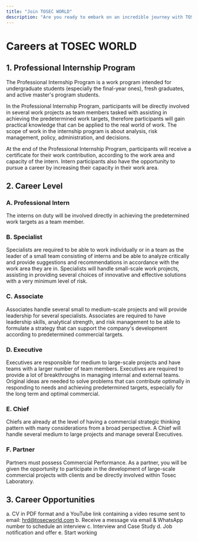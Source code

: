 ```yaml
---
title: "Join TOSEC WORLD"
description: "Are you ready to embark on an incredible journey with TOSEC WORLD? We're not just a company; we're a community of innovators, problem solvers, and visionaries dedicated to shaping the future. At TOSEC WORLD, we're proud of our diverse team that thrives on creativity, collaboration, and pushing boundaries."
---
```

# Careers at TOSEC WORLD

## 1. Professional Internship Program

The Professional Internship Program is a work program intended for undergraduate students (especially the final-year ones), fresh graduates, and active master's program students.

In the Professional Internship Program, participants will be directly involved in several work projects as team members tasked with assisting in achieving the predetermined work targets, therefore participants will gain practical knowledge that can be applied to the real world of work. The scope of work in the internship program is about analysis, risk management, policy, administration, and decisions.

At the end of the Professional Internship Program, participants will receive a certificate for their work contribution, according to the work area and capacity of the intern. Intern participants also have the opportunity to pursue a career by increasing their capacity in their work area.

## 2. Career Level

### A. Professional Intern

The interns on duty will be involved directly in achieving the predetermined work targets as a team member.

### B. Specialist

Specialists are required to be able to work individually or in a team as the leader of a small team consisting of interns and be able to analyze critically and provide suggestions and recommendations in accordance with the work area they are in. Specialists will handle small-scale work projects, assisting in providing several choices of innovative and effective solutions with a very minimum level of risk.

### C. Associate

Associates handle several small to medium-scale projects and will provide leadership for several specialists. Associates are required to have leadership skills, analytical strength, and risk management to be able to formulate a strategy that can support the company's development according to predetermined commercial targets.

### D. Executive

Executives are responsible for medium to large-scale projects and have teams with a larger number of team members. Executives are required to provide a lot of breakthroughs in managing internal and external teams.
Original ideas are needed to solve problems that can contribute optimally in responding to needs and achieving predetermined targets, especially for the long term and optimal commercial.

### E. Chief

Chiefs are already at the level of having a commercial strategic thinking pattern with many considerations from a broad perspective. A Chief will handle several medium to large projects and manage several Executives.

### F. Partner

Partners must possess Commercial Performance. As a partner, you will be given the opportunity to participate in the development of large-scale commercial projects with clients and be directly involved within Tosec Laboratory.

## 3. Career Opportunities

a. CV in PDF format and a YouTube link containing a video resume sent to email: hrd@tosecworld.com
b. Receive a message via email & WhatsApp number to schedule an interview
c. Interview and Case Study
d. Job notification and offer
e. Start working